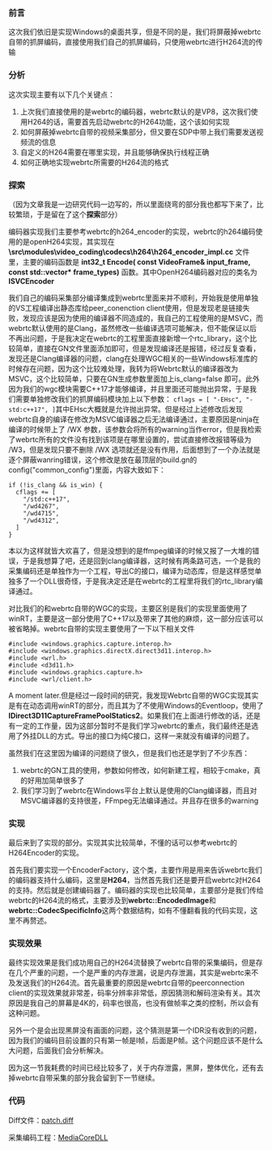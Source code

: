 ### 前言

这次我们依旧是实现Windows的桌面共享，但是不同的是，我们将屏蔽掉webrtc自带的抓屏编码，直接使用我们自己的抓屏编码，只使用webrtc进行H264流的传输

### 分析

这次实现主要有以下几个关键点：
1. 上次我们直接使用的是webrtc的编码器，webrtc默认的是VP8，这次我们使用H264的话，需要首先启动webrtc的H264功能，这个该如何实现
2. 如何屏蔽掉webrtc自带的视频采集部分，但又要在SDP中带上我们需要发送视频流的信息
3. 自定义的H264需要在哪里实现，并且能够确保执行线程正确
4. 如何正确地实现webrtc所需要的H264流的格式

### 探索
（因为文章我是一边研究代码一边写的，所以里面绕弯的部分我也都写下来了，比较繁琐，于是留在了这个**探索**部分）

编码器实现我们主要参考webrtc的h264_encoder的实现，webrtc的h264编码使用的是openH264实现，其实现在 **\src\modules\video_coding\codecs\h264\h264_encoder_impl.cc** 文件里，主要的编码函数是 **int32_t Encode( const VideoFrame& input_frame, const std::vector<VideoFrameType>\* frame_types)** 函数。其中OpenH264编码器对应的类名为**ISVCEncoder**

  我们自己的编码采集部分编译集成到webrtc里面来并不顺利，开始我是使用单独的VS工程编译出静态库给peer_conenction client使用，但是发现老是链接失败，发现应该是因为使用的编译器不同造成的，我自己的工程使用的是MSVC，而webrtc默认使用的是Clang，虽然修改一些编译选项可能解决，但不能保证以后不再出问题，于是我决定在webrtc的工程里面直接新增一个rtc_library，这个比较简单，直接在GN文件里面添加即可，但是发现编译还是报错，经过反复查看，发现还是Clang编译器的问题，clang在处理WGC相关的一些Windows标准库的时候存在问题，因为这个比较难处理，我转为将Webrtc默认的编译器改为MSVC，这个比较简单，只要在GN生成参数里面加上is_clang=false 即可。此外因为我们的wgc模块需要C++17才能够编译，并且里面还可能抛出异常，于是我们需要单独修改我们的抓屏编码模块加上以下参数：
  ` cflags = [ "-EHsc", "-std:c++17", ] `其中EHsc大概就是允许抛出异常。但是经过上述修改后发现webrtc自身的编译在修改为MSVC编译器之后无法编译通过，主要原因是ninja在编译的时候带上了 /WX 参数，该参数会将所有的warning当作error，但是我检索了webrtc所有的文件没有找到该项是在哪里设置的，尝试直接修改报错等级为 /W3，但是发现只要不删除 /WX 选项就还是没有作用，后面想到了一个办法就是逐个屏蔽wanring错误，这个修改是放在最顶层的build.gn的config("common_config")里面，内容大致如下：
```
if (!is_clang && is_win) {
  cflags += [
    "/std:c++17",
    "/wd4267",
    "/wd4715",
    "/wd4312",
  ]
}
```
  本以为这样就皆大欢喜了，但是没想到的是ffmpeg编译的时候又报了一大堆的错误，于是我想算了吧，还是回到clang编译器，这时候有两条路可选，一个是我的采集编码还是单独作为一个工程，导出C的接口，编译为动态库，但是这样感觉单独多了一个DLL很奇怪，于是我决定还是在webrtc的工程里将我们的rtc_library编译通过。
  
  对比我们的和webrtc自带的WGC的实现，主要区别是我们的实现里面使用了winRT，主要是这一部分使用了C++17以及带来了其他的麻烦，这一部分应该可以被省略掉。webrtc自带的实现主要使用了一下以下相关文件
  ```
#include <windows.graphics.capture.interop.h>
#include <windows.graphics.directX.direct3d11.interop.h>
#include <wrl.h>
#include <d3d11.h>
#include <windows.graphics.capture.h>
#include <wrl/client.h>
  ```
A moment later.但是经过一段时间的研究，我发现Webrtc自带的WGC实现其实是有在动态调用winRT的部分，而且其为了不使用Windows的Eventloop，使用了**IDirect3D11CaptureFramePoolStatics2**。如果我们在上面进行修改的话，还是有一定的工作量，因为这部分暂时不是我们学习webrtc的重点，我们最终还是选用了外挂DLL的方式。导出的接口为纯C接口，这样一来就没有编译的问题了。
  
  虽然我们在这里因为编译的问题绕了很久，但是我们也还是学到了不少东西：
  1. webrtc的GN工具的使用，参数如何修改，如何新建工程，相较于cmake，真的好用加简单很多了
  2. 我们学习到了webrtc在Windows平台上默认是使用的Clang编译器，而且对MSVC编译器的支持很差，FFmpeg无法编译通过。并且存在很多的warning
  
### 实现
  
最后来到了实现的部分。实现其实比较简单，不懂的话可以参考webrtc的H264Encoder的实现。
  
  首先我们要实现一个EncoderFactory，这个类，主要作用是用来告诉webrtc我们的编码器支持什么编码，这里是**H264**，当然首先我们还是要开启webrtc对H264的支持。然后就是创建编码器了。编码器的实现也比较简单，主要部分是我们传给webrtc的H264流的格式，主要涉及到**webrtc::EncodedImage**和**webrtc::CodecSpecificInfo**这两个数据结构，如有不懂翻看我的代码实现，这里不再赘述。
  
 ### 实现效果
  
  最终实现效果是我们成功用自己的H264流替换了webrtc自带的采集编码，但是存在几个严重的问题，一个是严重的内存泄漏，说是内存泄漏，其实是webrtc来不及发送我们的H264流。首先最重要的原因是webrtc自带的peerconnection client的实现效果就非常差，码率分辨率非常低，原因猜测和解码渲染有关。其次原因是我自己的屏幕是4K的，码率也很高，也没有做帧率之类的控制，所以会有这种问题。
  
  另外一个是会出现黑屏没有画面的问题，这个猜测是第一个IDR没有收到的问题，因为我们的编码目前设置的只有第一帧是I帧，后面是P帧。这个问题应该不是什么大问题，后面我们会分析解决。
  
  因为这一节我耗费的时间已经比较多了，关于内存泄露，黑屏，整体优化，还有去掉webrtc自带采集的部分我会留到下一节继续。
  
 ### 代码
  
 Diff文件：[patch.diff](https://github.com/superlomo/LearningWebrtc.github.io/blob/gh-pages/2.%20%E8%87%AA%E5%AE%9A%E4%B9%89H264%E8%A7%86%E9%A2%91%E6%B5%81%E6%A1%8C%E9%9D%A2%E5%85%B1%E4%BA%AB/patch.diff)
  
采集编码工程：[MediaCoreDLL](https://github.com/superlomo/MediaCore)
